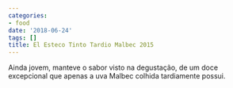 ```yaml
---
categories:
- food
date: '2018-06-24'
tags: []
title: El Esteco Tinto Tardio Malbec 2015
---
```


Ainda jovem, manteve o sabor visto na degustação, de um doce excepcional que apenas a uva Malbec colhida tardiamente possui.